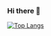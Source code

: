 ### Hi there 👋

[![Top Langs](https://github-readme-stats.vercel.app/api/top-langs/?username=icecube6&layout=compact)](https://github.com/icecube6/github-readme-stats)
